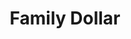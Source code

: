 ---
title: "Family Dollar"
url: /chicago/family-dollar-south-cottage-grove-avenue/
shop: Kramladen
---